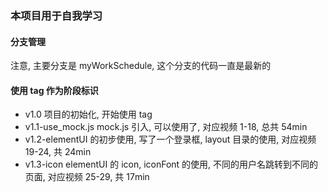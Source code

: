 ### 本项目用于自我学习

#### 分支管理

注意, 主要分支是 myWorkSchedule, 这个分支的代码一直是最新的

#### 使用 tag 作为阶段标识

- v1.0 项目的初始化, 开始使用 tag
- v1.1-use_mock.js mock.js 引入, 可以使用了, 对应视频 1-18, 总共 54min
- v1.2-elementUI 的初步使用, 写了一个登录框, layout 目录的使用, 对应视频 19-24, 共 24min
- v1.3-icon elementUI 的 icon, iconFont 的使用, 不同的用户名跳转到不同的页面, 对应视频 25-29, 共 17min
